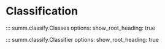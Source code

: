 # Classification

<!-- prettier-ignore -->
::: summ.classify.Classes
    options:
      show_root_heading: true

<!-- prettier-ignore -->
::: summ.classify.Classifier
    options:
      show_root_heading: true
